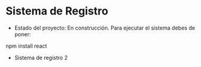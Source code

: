 <h1>  Sistema de Registro </h1>

- Estado del proyecto: En construcción.
Para ejecutar el sistema debes de poner:

npm install react

- Sistema de registro 2
